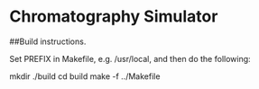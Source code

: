 # Chromatography Simulator

##Build instructions.

Set PREFIX in Makefile, e.g. /usr/local, and then do the following:

mkdir ./build
cd build
make -f ../Makefile

